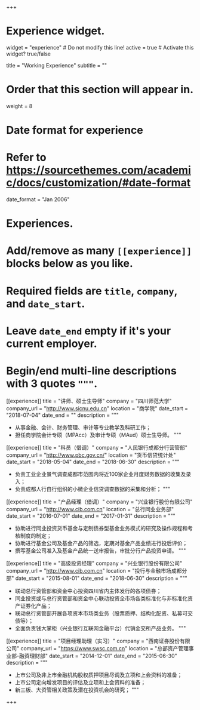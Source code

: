 +++
# Experience widget.
widget = "experience"  # Do not modify this line!
active = true  # Activate this widget? true/false

title = "Working Experience"
subtitle = ""

# Order that this section will appear in.
weight = 8

# Date format for experience
#   Refer to https://sourcethemes.com/academic/docs/customization/#date-format
date_format = "Jan 2006"

# Experiences.
#   Add/remove as many `[[experience]]` blocks below as you like.
#   Required fields are `title`, `company`, and `date_start`.
#   Leave `date_end` empty if it's your current employer.
#   Begin/end multi-line descriptions with 3 quotes `"""`.
[[experience]]
  title = "讲师、硕士生导师"
  company = "四川师范大学"
  company_url = "http://www.sicnu.edu.cn"
  location = "商学院"
  date_start = "2018-07-04"
  date_end = ""
  description = """<br />

  * 从事金融、会计、财务管理、审计等专业教学及科研工作；
  * 担任商学院会计专硕（MPAcc）及审计专硕（MAud）硕士生导师。
  """

[[experience]]
  title = "科员（借调）"
  company = "人民银行成都分行营管部"
  company_url = "http://www.pbc.gov.cn/"
  location = "货币信贷统计处"
  date_start = "2018-05-04"
  date_end = "2018-06-30"
  description = """<br />

  * 负责工业企业景气调查成都市范围内将近100家企业月度财务数据的收集及录入；
  * 负责成都人行自行组织的小微企业信贷调查数据的采集和分析；
  """

[[experience]]
  title = "产品经理（借调）"
  company = "兴业银行股份有限公司"
  company_url = "http://www.cib.com.cn"
  location = "总行同业业务部"
  date_start = "2016-07-01"
  date_end = "2017-01-31"
  description = """<br />

  * 协助进行同业投资货币基金与定制债券型基金业务模式的研究及操作规程和考核制度的制定；
  * 协助进行基金公司及基金产品的筛选，定期对基金产品业绩进行投后评价；
  * 撰写基金公司准入及基金产品统一送审报告，审批分行产品投资申请。
  """

[[experience]]
  title = "高级投资经理"
  company = "兴业银行股份有限公司"
  company_url = "http://www.cib.com.cn"
  location = "投行与金融市场成都分部"
  date_start = "2015-08-01"
  date_end = "2018-06-30"
  description = """<br />

  * 联动总行资管部和资金中心投资四川省内主体发行的各项债券；
  * 同业投资或与总行资管部和资金中心联动投资全市场各类标准化与非标准化资产证券化产品；
  * 联动总行资管部开展各项资本市场类业务（股票质押、结构化配资、私募可交债等）；
  * 全面负责钱大掌柜（兴业银行互联网金融平台）代销金交所产品业务。
  """

[[experience]]
  title = "项目经理助理（实习）"
  company = "西南证券股份有限公司"
  company_url = "https://www.swsc.com.cn"
  location = "总部资产管理事业部-融资理财部"
  date_start = "2014-12-01"
  date_end = "2015-06-30"
  description = """<br />

  * 上市公司及非上市金融机构股权质押项目尽调及立项和上会资料的准备；
  * 上市公司定向增发项目的评估及立项和上会资料的准备；
  * 新三板、大资管相关政策及潜在投资机会的研究；
  """

+++
